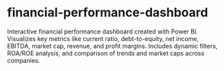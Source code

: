 # financial-performance-dashboard
Interactive financial performance dashboard created with Power BI. Visualizes key metrics like current ratio, debt-to-equity, net income, EBITDA, market cap, revenue, and profit margins. Includes dynamic filters, ROA/ROE analysis, and comparison of trends and market caps across companies.
